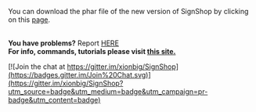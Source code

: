 You can download the phar file of the new version of SignShop by clicking on this <a href="https://github.com/flaxues/SignShop/blob/master/SignShop.phar?raw=true">page</a>.<br><br>

<b>You have problems?</b> Report <a href="https://github.com/flaxues/SignShop/issues">HERE</a><br>
<b>For info, commands, tutorials please visit <a href="http://xionbig.netsons.org/plugins/SignShop/">this site.</a></b>


[![Join the chat at https://gitter.im/xionbig/SignShop](https://badges.gitter.im/Join%20Chat.svg)](https://gitter.im/xionbig/SignShop?utm_source=badge&utm_medium=badge&utm_campaign=pr-badge&utm_content=badge)
